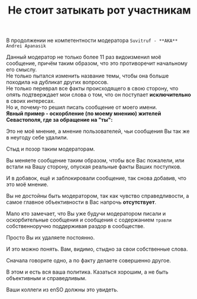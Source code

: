 ﻿---
title: "Не стоит затыкать рот участникам"
se.owner.user_id: 314403
se.owner.display_name: "Denis640Kb"
se.owner.link: "https://ru.meta.stackoverflow.com/users/314403/denis640kb"
se.link: "https://ru.meta.stackoverflow.com/questions/10330/%d0%9d%d0%b5-%d1%81%d1%82%d0%be%d0%b8%d1%82-%d0%b7%d0%b0%d1%82%d1%8b%d0%ba%d0%b0%d1%82%d1%8c-%d1%80%d0%be%d1%82-%d1%83%d1%87%d0%b0%d1%81%d1%82%d0%bd%d0%b8%d0%ba%d0%b0%d0%bc"
se.question_id: 10330
se.post_type: question
se.score: -12
---
<p>В продолжении не компетентности модератора <code>Suvitruf - **AKA** Andrei Apanasik</code><br></p>

<p>Данный модератор не только более 11 раз видоизменил моё сообщение, причём таким образом, что это противоречит начальному его смыслу.<br>
Не только пытался изменить название темы, чтобы она больше походила на дубликат других вопросов.<br>
Не только переврал все факты происходящего в свою сторону, что опять подтверждает мои слова о том, что он поступает <strong>исключительно</strong> в своих интересах. <br>
Но и, почему-то решил писать сообщение от моего имени. <br>
<strong>Явный пример - оскорбление (по моему мнению) жителей Севастополя, где за обращение на "ты":</strong></p>

<p>Это не моё мнение, а мнение пользователей, чьи сообщения Вы так же в неугоду себе удалили. <br></p>

<p>Стыд и позор таким модераторам. <br></p>

<p>Вы меняете сообщение таким образом, чтобы все Вас пожалели, или встали на Вашу сторону, опуская реальные факты Ваших поступков.<br></p>

<p>И в добавок, ещё и заблокировали сообщение, так снова добавив, что это моё мнение. </p>

<p>Вы не достойны быть модератором, так как чувство справедливости, а самое главное объективности в Вас напрочь <strong>отсутствует</strong>. <br></p>

<p>Мало кто замечает, что Вы уже будучи модератором писали и оскорбительные сообщения и сообщения с содержанием <code>травли</code> собственноручно поддерживая раздор в сообществе. </p>

<p>Просто Вы их удаляете постоянно.</p>

<p>И это можно понять. Вам, видимо, стыдно за свои собственные слова. <br></p>

<p>Сначала говорите одно, а по факту делаете совершенно другое. </p>

<p>В этом и есть вся ваша политика. Казаться хорошим, а не быть объективным и справедливым. </p>

<p>Ваши коллеги из enSO должны это увидеть.</p>
